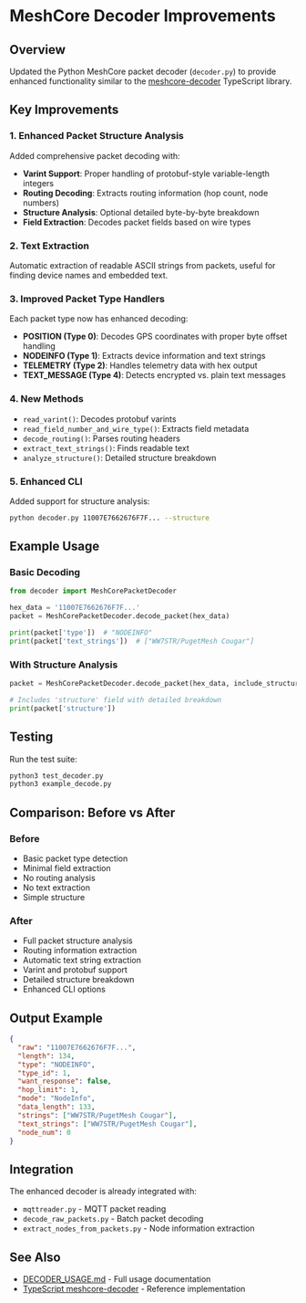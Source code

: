 # MeshCore Decoder Improvements

## Overview

Updated the Python MeshCore packet decoder (`decoder.py`) to provide enhanced functionality similar to the [meshcore-decoder](https://github.com/michaelhart/meshcore-decoder) TypeScript library.

## Key Improvements

### 1. Enhanced Packet Structure Analysis

Added comprehensive packet decoding with:

- **Varint Support**: Proper handling of protobuf-style variable-length integers
- **Routing Decoding**: Extracts routing information (hop count, node numbers)
- **Structure Analysis**: Optional detailed byte-by-byte breakdown
- **Field Extraction**: Decodes packet fields based on wire types

### 2. Text Extraction

Automatic extraction of readable ASCII strings from packets, useful for finding device names and embedded text.

### 3. Improved Packet Type Handlers

Each packet type now has enhanced decoding:

- **POSITION (Type 0)**: Decodes GPS coordinates with proper byte offset handling
- **NODEINFO (Type 1)**: Extracts device information and text strings
- **TELEMETRY (Type 2)**: Handles telemetry data with hex output
- **TEXT_MESSAGE (Type 4)**: Detects encrypted vs. plain text messages

### 4. New Methods

- `read_varint()`: Decodes protobuf varints
- `read_field_number_and_wire_type()`: Extracts field metadata
- `decode_routing()`: Parses routing headers
- `extract_text_strings()`: Finds readable text
- `analyze_structure()`: Detailed structure breakdown

### 5. Enhanced CLI

Added support for structure analysis:

```bash
python decoder.py 11007E7662676F7F... --structure
```

## Example Usage

### Basic Decoding

```python
from decoder import MeshCorePacketDecoder

hex_data = '11007E7662676F7F...'
packet = MeshCorePacketDecoder.decode_packet(hex_data)

print(packet['type'])  # "NODEINFO"
print(packet['text_strings'])  # ["WW7STR/PugetMesh Cougar"]
```

### With Structure Analysis

```python
packet = MeshCorePacketDecoder.decode_packet(hex_data, include_structure=True)

# Includes 'structure' field with detailed breakdown
print(packet['structure'])
```

## Testing

Run the test suite:

```bash
python3 test_decoder.py
python3 example_decode.py
```

## Comparison: Before vs After

### Before
- Basic packet type detection
- Minimal field extraction
- No routing analysis
- No text extraction
- Simple structure

### After
- Full packet structure analysis
- Routing information extraction
- Automatic text string extraction
- Varint and protobuf support
- Detailed structure breakdown
- Enhanced CLI options

## Output Example

```json
{
  "raw": "11007E7662676F7F...",
  "length": 134,
  "type": "NODEINFO",
  "type_id": 1,
  "want_response": false,
  "hop_limit": 1,
  "mode": "NodeInfo",
  "data_length": 133,
  "strings": ["WW7STR/PugetMesh Cougar"],
  "text_strings": ["WW7STR/PugetMesh Cougar"],
  "node_num": 0
}
```

## Integration

The enhanced decoder is already integrated with:

- `mqttreader.py` - MQTT packet reading
- `decode_raw_packets.py` - Batch packet decoding
- `extract_nodes_from_packets.py` - Node information extraction

## See Also

- [DECODER_USAGE.md](DECODER_USAGE.md) - Full usage documentation
- [TypeScript meshcore-decoder](https://github.com/michaelhart/meshcore-decoder) - Reference implementation
